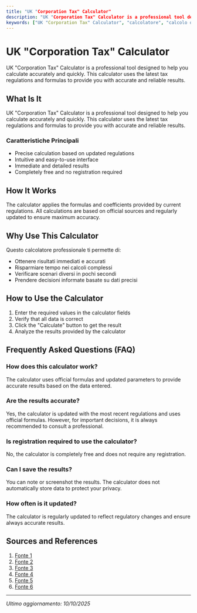 ```yaml
---
title: "UK "Corporation Tax" Calculator"
description: "UK "Corporation Tax" Calculator is a professional tool designed to help you calculate accurately and quickly. This calculator uses the latest tax regulations and formulas to provide you with accurate and reliable results."
keywords: ["UK "Corporation Tax" Calculator", "calcolatore", "calcolo online"]
---
```


# UK "Corporation Tax" Calculator

UK "Corporation Tax" Calculator is a professional tool designed to help you calculate accurately and quickly. This calculator uses the latest tax regulations and formulas to provide you with accurate and reliable results.

## What Is It

UK "Corporation Tax" Calculator is a professional tool designed to help you calculate accurately and quickly. This calculator uses the latest tax regulations and formulas to provide you with accurate and reliable results.

### Caratteristiche Principali

- Precise calculation based on updated regulations
- Intuitive and easy-to-use interface
- Immediate and detailed results
- Completely free and no registration required

## How It Works

The calculator applies the formulas and coefficients provided by current regulations. All calculations are based on official sources and regularly updated to ensure maximum accuracy.

## Why Use This Calculator

Questo calcolatore professionale ti permette di:

- Ottenere risultati immediati e accurati
- Risparmiare tempo nei calcoli complessi
- Verificare scenari diversi in pochi secondi
- Prendere decisioni informate basate su dati precisi

## How to Use the Calculator

1. Enter the required values in the calculator fields
2. Verify that all data is correct
3. Click the "Calculate" button to get the result
4. Analyze the results provided by the calculator

## Frequently Asked Questions (FAQ)

### How does this calculator work?

The calculator uses official formulas and updated parameters to provide accurate results based on the data entered.

### Are the results accurate?

Yes, the calculator is updated with the most recent regulations and uses official formulas. However, for important decisions, it is always recommended to consult a professional.

### Is registration required to use the calculator?

No, the calculator is completely free and does not require any registration.

### Can I save the results?

You can note or screenshot the results. The calculator does not automatically store data to protect your privacy.

### How often is it updated?

The calculator is regularly updated to reflect regulatory changes and ensure always accurate results.

## Sources and References

1. [Fonte 1](https://www.contractorcalculator.co.uk/corporation_tax_calculator.aspx)
2. [Fonte 2](https://taxfix.com/en-uk/calculator/corporation-tax-calculator/)
3. [Fonte 3](https://www.taxoptimiser.co.uk/Calculator/CorporationTax)
4. [Fonte 4](https://www.no-worries.co.uk/corporation-tax-calculator/)
5. [Fonte 5](https://www.gov.uk/corporation-tax/work-out-your-corporation-tax)
6. [Fonte 6](https://www.contractorcalculator.co.uk/limited_company_calculator.aspx)

---

*Ultimo aggiornamento: 10/10/2025*
